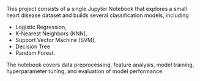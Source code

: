This project consists of a single Jupyter Notebook that explores a small heart disease dataset and builds several classification models, including 
- Logistic Regression,
- K-Nearest Neighbors (KNN),
- Support Vector Machine (SVM),
- Decision Tree
- Random Forest.

The notebook covers data preprocessing, feature analysis, model training, hyperparameter tuning, and evaluation of model performance.

